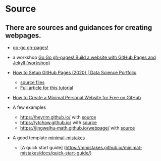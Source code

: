 # Source
## There are sources and guidances for creating webpages.

* [go-go gh-pages!](https://evanwill.github.io/go-go-ghpages/4-jekyll-advanced.html)

* a workshop [Go Go gh-pages! Build a website with GitHub Pages and Jekyll (workshop)](https://youtu.be/SWVjQsvQocA)

* [How to Setup GitHub Pages (2020) | Data Science Portfolio](https://youtu.be/qWrcgHwSG8M)
  * [source files](https://github.com/dataoptimal/dataoptimal.github.io)
  * [Full article for this tutorial](https://www.youtube.com/redirect?event=video_description&v=qWrcgHwSG8M&redir_token=QUFFLUhqbnkyNFd5LVlSajY3LWNHNmQ2SWk3a0dxMk1QZ3xBQ3Jtc0trZTdDa1pDb1pFTlJjeVFtQ0l6dG1kVWNKVmVqLUkwdFhEMXJjSG1DTGdRYjVtN2I5Z1E1OFU0cDNjYm1KR0pCcVAwbUlZREczNEdJbEs5ZWtIUWdSbUpnRC1IcDJDMVVONjlEUF9PT1JGTURadVA0RQ%3D%3D&q=https%3A%2F%2Fwww.dataoptimal.com%2Fgithub-data-science-portfolio%2F)

* [How to Create a Minimal Personal Website for Free on GitHub](https://georgecushen.com/create-your-website-with-hugo/)

* A few examples 
  * https://heyrim.github.io/ with [source](https://github.com/heyrim/heyrim.github.io)
  * https://ytchow.github.io/ with [source](https://github.com/ytchow/ytchow.github.io)
  * https://jingweihu-math.github.io/webpage/ with [source](https://github.com/JingweiHu-Math/webpage)
  
* A good template [minimal-mistakes](https://github.com/mmistakes/minimal-mistakes)
  * [A quick start guide] (https://mmistakes.github.io/minimal-mistakes/docs/quick-start-guide/)

